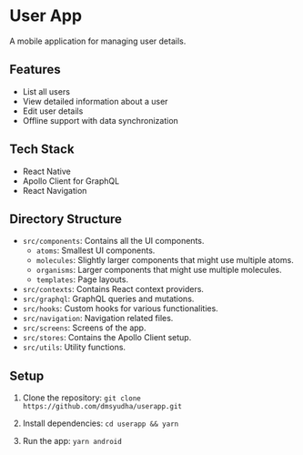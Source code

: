 # User App

A mobile application for managing user details.

## Features

- List all users
- View detailed information about a user
- Edit user details
- Offline support with data synchronization

## Tech Stack

- React Native
- Apollo Client for GraphQL
- React Navigation

## Directory Structure

- `src/components`: Contains all the UI components.
  - `atoms`: Smallest UI components.
  - `molecules`: Slightly larger components that might use multiple atoms.
  - `organisms`: Larger components that might use multiple molecules.
  - `templates`: Page layouts.
- `src/contexts`: Contains React context providers.
- `src/graphql`: GraphQL queries and mutations.
- `src/hooks`: Custom hooks for various functionalities.
- `src/navigation`: Navigation related files.
- `src/screens`: Screens of the app.
- `src/stores`: Contains the Apollo Client setup.
- `src/utils`: Utility functions.

## Setup

1. Clone the repository:
`git clone https://github.com/dmsyudha/userapp.git`

2. Install dependencies:
`cd userapp && yarn`

3. Run the app:
`yarn android`
